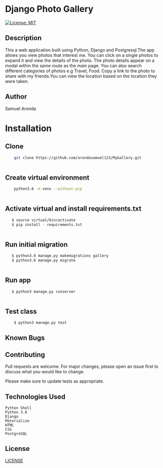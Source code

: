 # Django Photo Gallery
[![License: MIT](https://img.shields.io/badge/License-MIT-yellow.svg)](https://opensource.org/licenses/MIT)

## Description
This a web application built using Python, Django and Postgresql.The app allows you view photos that interest me. You can click on a single photos to expand it and view the details of the photo. The photo details appear on a modal within the same route as the main page. You can also search different categories of photos e.g Travel, Food. Copy a link to the photo to share with my friends.You can view the location based on the location they were taken.


## Author

Samuel Aronda



# Installation

## Clone
    
```bash
    git clone https://github.com/arondasamuel123/MyGallery.git
    
```
##  Create virtual environment
```bash
    python3.6 -m venv --without-pip
    
```
## Activate virtual and install requirements.txt
```bash
   $ source virtual/bin/activate
   $ pip install - requirements.txt
    
```
## Run initial migration
```bash
   $ python3.6 manage.py makemigrations gallery
   $ python3.6 manage.py migrate
    
```


## Run app
```bash
   $ python3 manage.py runserver
    
```

## Test class

```bash
    $ python3 manage.py test
```
## Known Bugs


## Contributing

Pull requests are welcome. For major changes, please open an issue first to discuss what you would like to change.

Please make sure to update tests as appropriate.

## Technologies Used
    Python Shell
    Python 3.6
    Django
    Materialize
    HTML
    CSS
    PostgreSQL



## License
[LICENSE](LICENSE)




